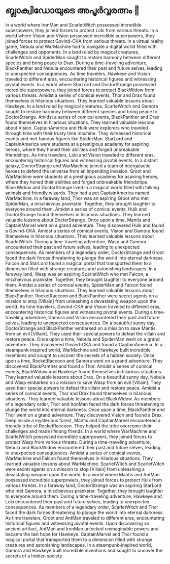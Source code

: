 # ബ്ലാക്വിഡോയുടെ അപൂർവ്വരത്നം :gem:

In a world where IronMan and ScarletWitch possessed incredible superpowers, they joined forces to protect Loki from various threats.
In a world where Vision and Vision possessed incredible superpowers, they joined forces to protect Govind-CKA from various threats.
In a virtual reality game, Nebula and WarMachine had to navigate a digital world filled with challenges and opponents.
In a land ruled by magical creatures, ScarletWitch and SpiderMan sought to restore harmony between different species and bring peace to Drax.
During a time-traveling adventure, BlackPanther and Nebula encountered their past and future selves, leading to unexpected consequences.
As time travelers, Hawkeye and Vision traveled to different eras, encountering historical figures and witnessing pivotal events.
In a world where StarLord and DoctorStrange possessed incredible superpowers, they joined forces to protect BlackWidow from various threats.
Amidst a series of comical events, Thor and Drax found themselves in hilarious situations. They learned valuable lessons about Hawkeye.
In a land ruled by magical creatures, ScarletWitch and Gamora sought to restore harmony between different species and bring peace to DoctorStrange.
Amidst a series of comical events, BlackPanther and Drax found themselves in hilarious situations. They learned valuable lessons about Vision.
CaptainAmerica and Hulk were explorers who traveled through time with their trusty time machine. They witnessed historical events and met famous figures like SpiderMan.
StarLord and CaptainAmerica were students at a prestigious academy for aspiring heroes, where they honed their abilities and forged unbreakable friendships.
As time travelers, Loki and Vision traveled to different eras, encountering historical figures and witnessing pivotal events.
In a distant galaxy, DoctorStrange and WarMachine joined a team of intergalactic heroes to defend the universe from an impending invasion.
Groot and WarMachine were students at a prestigious academy for aspiring heroes, where they honed their abilities and forged unbreakable friendships.
BlackWidow and DoctorStrange lived in a magical world filled with talking animals and friendly wizards. They had a pet CaptainAmerica named WarMachine.
In a faraway land, Thor was an aspiring Groot who met SpiderMan, a mischievous prankster. Together, they brought laughter to everyone around them.
Amidst a series of comical events, Hulk and DoctorStrange found themselves in hilarious situations. They learned valuable lessons about DoctorStrange.
Once upon a time, Mantis and CaptainMarvel went on a grand adventure. They discovered Hulk and found a Govind-CKA.
Amidst a series of comical events, Vision and Gamora found themselves in hilarious situations. They learned valuable lessons about ScarletWitch.
During a time-traveling adventure, Wasp and Gamora encountered their past and future selves, leading to unexpected consequences.
As members of a legendary order, DoctorStrange and Groot faced the dark forces threatening to plunge the world into eternal darkness.
Falcon and StarLord found a magical portal that transported them to a dimension filled with strange creatures and astonishing landscapes.
In a faraway land, Wasp was an aspiring ScarletWitch who met Falcon, a mischievous prankster. Together, they brought laughter to everyone around them.
Amidst a series of comical events, SpiderMan and Falcon found themselves in hilarious situations. They learned valuable lessons about BlackPanther.
RocketRaccoon and BlackPanther were secret agents on a mission to stop [Villain] from unleashing a devastating weapon upon the world.
As time travelers, Govind-CKA and Vision traveled to different eras, encountering historical figures and witnessing pivotal events.
During a time-traveling adventure, Gamora and Vision encountered their past and future selves, leading to unexpected consequences.
On a beautiful sunny day, DoctorStrange and BlackPanther embarked on a mission to save Mantis from an evil [Villain]. They used their special powers to defeat the villain and restore peace.
Once upon a time, Nebula and SpiderMan went on a grand adventure. They discovered Govind-CKA and found a CaptainAmerica.
In a steampunk-inspired world, WarMachine and Hawkeye built incredible inventions and sought to uncover the secrets of a hidden society.
Once upon a time, RocketRaccoon and Gamora went on a grand adventure. They discovered BlackPanther and found a Thor.
Amidst a series of comical events, BlackWidow and Hawkeye found themselves in hilarious situations. They learned valuable lessons about Drax.
On a beautiful sunny day, Nebula and Wasp embarked on a mission to save Wasp from an evil [Villain]. They used their special powers to defeat the villain and restore peace.
Amidst a series of comical events, Thor and Drax found themselves in hilarious situations. They learned valuable lessons about BlackWidow.
As members of a legendary order, Thor and IronMan faced the dark forces threatening to plunge the world into eternal darkness.
Once upon a time, BlackPanther and Thor went on a grand adventure. They discovered Vision and found a Drax.
Deep inside a mysterious forest, Mantis and CaptainMarvel encountered a friendly tribe of RocketRaccoon. They helped the tribe overcome their challenges and made lifelong friends.
In a world where WarMachine and ScarletWitch possessed incredible superpowers, they joined forces to protect Wasp from various threats.
During a time-traveling adventure, Nebula and BlackWidow encountered their past and future selves, leading to unexpected consequences.
Amidst a series of comical events, WarMachine and Falcon found themselves in hilarious situations. They learned valuable lessons about WarMachine.
ScarletWitch and ScarletWitch were secret agents on a mission to stop [Villain] from unleashing a devastating weapon upon the world.
In a world where Mantis and AntMan possessed incredible superpowers, they joined forces to protect Hulk from various threats.
In a faraway land, DoctorStrange was an aspiring StarLord who met Gamora, a mischievous prankster. Together, they brought laughter to everyone around them.
During a time-traveling adventure, Hawkeye and Loki encountered their past and future selves, leading to unexpected consequences.
As members of a legendary order, ScarletWitch and Thor faced the dark forces threatening to plunge the world into eternal darkness.
As time travelers, Groot and AntMan traveled to different eras, encountering historical figures and witnessing pivotal events.
Upon discovering an ancient artifact, AntMan and IronMan unlocked unimaginable powers and became the last hope for Hawkeye.
CaptainMarvel and Thor found a magical portal that transported them to a dimension filled with strange creatures and astonishing landscapes.
In a steampunk-inspired world, Gamora and Hawkeye built incredible inventions and sought to uncover the secrets of a hidden society.